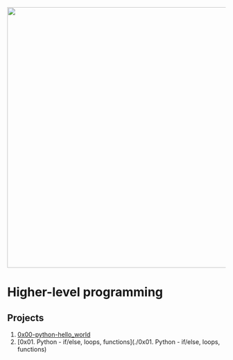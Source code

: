 <img src="https://rajivpandit.files.wordpress.com/2013/02/python.png" width="600">

# Higher-level programming

## Projects
1. [0x00-python-hello_world](./0x00-python-hello_world)
2. [0x01. Python - if/else, loops, functions](./0x01. Python - if/else, loops, functions)

